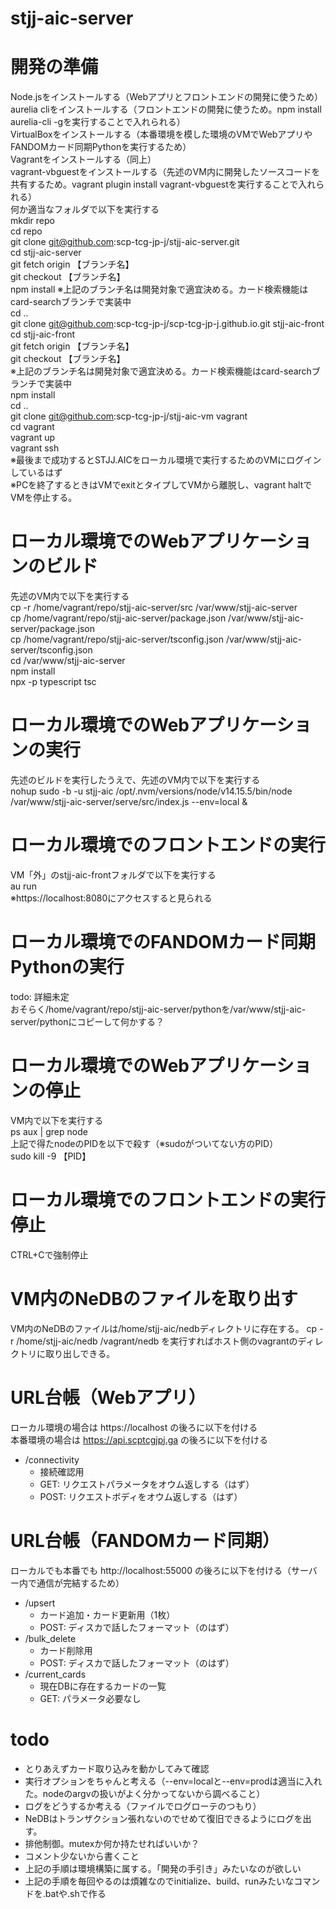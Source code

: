 # stjj-aic-server

# 開発の準備
Node.jsをインストールする（Webアプリとフロントエンドの開発に使うため）  
aurelia cliをインストールする（フロントエンドの開発に使うため。npm install aurelia-cli -gを実行することで入れられる）  
VirtualBoxをインストールする（本番環境を模した環境のVMでWebアプリやFANDOMカード同期Pythonを実行するため）  
Vagrantをインストールする（同上）  
vagrant-vbguestをインストールする（先述のVM内に開発したソースコードを共有するため。vagrant plugin install vagrant-vbguestを実行することで入れられる）  
何か適当なフォルダで以下を実行する  
mkdir repo  
cd repo  
git clone git@github.com:scp-tcg-jp-j/stjj-aic-server.git  
cd stjj-aic-server  
git fetch origin 【ブランチ名】  
git checkout 【ブランチ名】  
npm install
※上記のブランチ名は開発対象で適宜決める。カード検索機能はcard-searchブランチで実装中  
cd ..  
git clone git@github.com:scp-tcg-jp-j/scp-tcg-jp-j.github.io.git stjj-aic-front  
cd stjj-aic-front  
git fetch origin 【ブランチ名】  
git checkout 【ブランチ名】  
※上記のブランチ名は開発対象で適宜決める。カード検索機能はcard-searchブランチで実装中  
npm install  
cd ..  
git clone git@github.com:scp-tcg-jp-j/stjj-aic-vm vagrant  
cd vagrant  
vagrant up  
vagrant ssh  
※最後まで成功するとSTJJ.AICをローカル環境で実行するためのVMにログインしているはず  
※PCを終了するときはVMでexitとタイプしてVMから離脱し、vagrant haltでVMを停止する。
# ローカル環境でのWebアプリケーションのビルド
先述のVM内で以下を実行する  
cp -r /home/vagrant/repo/stjj-aic-server/src /var/www/stjj-aic-server  
cp /home/vagrant/repo/stjj-aic-server/package.json /var/www/stjj-aic-server/package.json  
cp /home/vagrant/repo/stjj-aic-server/tsconfig.json /var/www/stjj-aic-server/tsconfig.json  
cd /var/www/stjj-aic-server  
npm install  
npx -p typescript tsc  
# ローカル環境でのWebアプリケーションの実行
先述のビルドを実行したうえで、先述のVM内で以下を実行する  
nohup sudo -b -u stjj-aic /opt/.nvm/versions/node/v14.15.5/bin/node /var/www/stjj-aic-server/serve/src/index.js --env=local &  
# ローカル環境でのフロントエンドの実行
VM「外」のstjj-aic-frontフォルダで以下を実行する  
au run  
※https://localhost:8080にアクセスすると見られる  
# ローカル環境でのFANDOMカード同期Pythonの実行
todo: 詳細未定  
おそらく/home/vagrant/repo/stjj-aic-server/pythonを/var/www/stjj-aic-server/pythonにコピーして何かする？  
# ローカル環境でのWebアプリケーションの停止
VM内で以下を実行する  
ps aux | grep node  
上記で得たnodeのPIDを以下で殺す（※sudoがついてない方のPID）  
sudo kill -9 【PID】  
# ローカル環境でのフロントエンドの実行停止
CTRL+Cで強制停止  
# VM内のNeDBのファイルを取り出す
VM内のNeDBのファイルは/home/stjj-aic/nedbディレクトリに存在する。
cp -r /home/stjj-aic/nedb /vagrant/nedb
を実行すればホスト側のvagrantのディレクトリに取り出しできる。

# URL台帳（Webアプリ）
ローカル環境の場合は https://localhost の後ろに以下を付ける  
本番環境の場合は https://api.scptcgjpj.ga の後ろに以下を付ける  
* /connectivity
  * 接続確認用
  * GET: リクエストパラメータをオウム返しする（はず）
  * POST: リクエストボディをオウム返しする（はず）

# URL台帳（FANDOMカード同期）
ローカルでも本番でも http://localhost:55000 の後ろに以下を付ける（サーバー内で通信が完結するため）  
* /upsert
  * カード追加・カード更新用（1枚）
  * POST: ディスカで話したフォーマット（のはず）
* /bulk_delete
  * カード削除用
  * POST: ディスカで話したフォーマット（のはず）
* /current_cards
  * 現在DBに存在するカードの一覧
  * GET: パラメータ必要なし

# todo
* とりあえずカード取り込みを動かしてみて確認
* 実行オプションをちゃんと考える（--env=localと--env=prodは適当に入れた。nodeのargvの扱いがよく分かってないから調べること）
* ログをどうするか考える（ファイルでログローテのつもり）
* NeDBはトランザクション張れないのでせめて復旧できるようにログを出す。
* 排他制御。mutexか何か持たせればいいか？
* コメント少ないから書くこと
* 上記の手順は環境構築に属する。「開発の手引き」みたいなのが欲しい
* 上記の手順を毎回やるのは煩雑なのでinitialize、build、runみたいなコマンドを.batや.shで作る